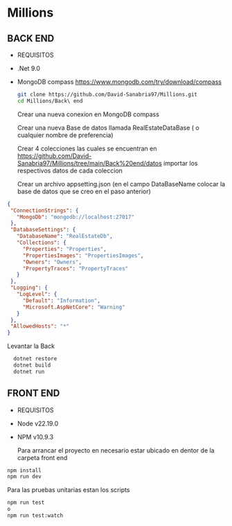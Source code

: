 # Millions


## BACK END

- REQUISITOS

- .Net 9.0
- MongoDB compass   https://www.mongodb.com/try/download/compass

  ```bash
  git clone https://github.com/David-Sanabria97/Millions.git
  cd Millions/Back\ end
  
  ```

  Crear una nueva conexion en MongoDB compass

  Crear una nueva Base de datos llamada RealEstateDataBase ( o cualquier nombre de preferencia)

  Crear 4 colecciones las cuales se encuentran en https://github.com/David-Sanabria97/Millions/tree/main/Back%20end/datos  importar los respectivos datos de cada coleccion

  Crear un archivo appsetting.json (en el campo DataBaseName colocar la base de datos que se creo en el paso anterior)

 ```json
{
  "ConnectionStrings": {
    "MongoDb": "mongodb://localhost:27017"
  },
  "DatabaseSettings": {
    "DatabaseName": "RealEstateDb",
    "Collections": {
      "Properties": "Properties",
      "PropertiesImages": "PropertiesImages",
      "Owners": "Owners",
      "PropertyTraces": "PropertyTraces"
    }
  },
  "Logging": {
    "LogLevel": {
      "Default": "Information",
      "Microsoft.AspNetCore": "Warning"
    }
  },
  "AllowedHosts": "*"
}
```

  Levantar la Back

```bash
  dotnet restore
  dotnet build
  dotnet run
```

## FRONT END

- REQUISITOS

- Node v22.19.0
- NPM  v10.9.3

  Para arrancar el proyecto en necesario estar ubicado en dentor de la carpeta front end
  
```bash
npm install
npm run dev
```
  Para las pruebas unitarias estan los scripts

```bash
npm run test
o
npm run test:watch   
```
